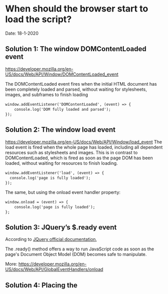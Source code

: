 # When should the browser start to load the script? 
Date: 18-1-2020

## Solution 1: The window DOMContentLoaded event
https://developer.mozilla.org/en-US/docs/Web/API/Window/DOMContentLoaded_event

The DOMContentLoaded event fires when the initial HTML document has been completely loaded and parsed, without waiting for stylesheets, images, and subframes to finish loading

    window.addEventListener('DOMContentLoaded', (event) => {
        console.log('DOM fully loaded and parsed'); 
    });

## Solution 2: The window load event
https://developer.mozilla.org/en-US/docs/Web/API/Window/load_event
The load event is fired when the whole page has loaded, including all dependent resources such as stylesheets and images. 
This is in contrast to DOMContentLoaded, which is fired as soon as the page DOM has been loaded, without waiting for resources to finish loading.

    window.addEventListener('load', (event) => {
      console.log('page is fully loaded');
    });

The same, but using the onload event handler property:

    window.onload = (event) => {
        console.log('page is fully loaded');
    };

## Solution 3: JQuery’s $.ready event
According to [JQuery official documentation](https://api.jquery.com/ready/),

The .ready() method offers a way to run JavaScript code as soon as the page's Document Object Model (DOM) becomes safe to manipulate.

More: https://developer.mozilla.org/en-US/docs/Web/API/GlobalEventHandlers/onload


## Solution 4: Placing the <script> after the </body> tag
https://stackoverflow.com/questions/9899372/pure-javascript-equivalent-of-jquerys-ready-how-to-call-a-function-when-t
According to this, it's the fastest way to start loading the script immediately after the DOM is safe to be used (The loading of the elements of a webpage is then synchronous, I assume - should check this out).

# Alors?
I carried out an experiment in this code and the result is:

![alt text](Captura.PNG "Logo Title Text 1")
